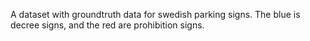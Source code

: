 A dataset with groundtruth data for swedish parking signs. The blue is
decree signs, and the red are prohibition signs.
